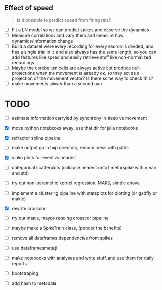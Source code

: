 ## Effect of speed

> Is it possible to predict speed from firing rate?

- [ ] Fit a LN model so we can predict spikes and observe the dynamics
- [ ] Measure correlations and vary them and measure how dynamics/information change
- [ ] Build a dataset were every recording for every neuron is divided, and has a single trial in it, and also always has the same length, so you can add features like speed and easily retrieve stuff like non-normalized recordings
- [ ] Maybe the cerebellum cells are always active but produce null-projections when the movement is already ok, so they act as a projection of the movement vector? Is there some way to check this?
- [ ] make movements slower than a second nan

# TODO

- [ ] estimate information carryied by synchrony in sleep vs movement

- [x] move python notebooks away, use that dir for julia notebooks

- [x] refractor spline pipeline
- [ ] make output go in tmp directory, reduce mess with paths

- [x] violin plots for event vs nearest
- [ ] categorical scatterplots (collapse nearest onto timeforspike with mean and std)
- [ ] try out non-parametric kernel regression, MARS, simple anova

- [ ] implement a clustering pipeline with statsplots for plotting (or gadfly or makie)

- [x] rewrite crosscor
- [ ] try out makie, maybe redoing crosscor pipeline

- [ ] maybe make a SpikeTrain class, (ponder the benefits)

- [ ] remove all dataframes dependencies from spikes
- [ ] use dataframesmeta.jl
- [ ] make notebooks with analyses and write stuff, and use them for daily reports
- [ ] bootstraping 
- [ ] add hash to metadata
